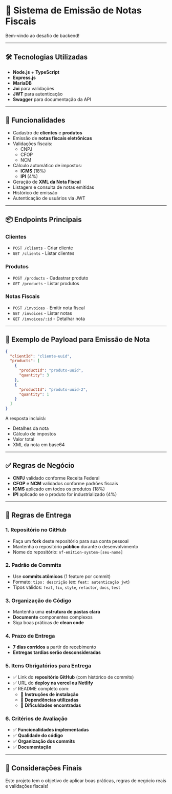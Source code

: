 # 📄 Sistema de Emissão de Notas Fiscais

Bem-vindo ao desafio de backend!  

---

## 🛠️ Tecnologias Utilizadas

- **Node.js** + **TypeScript**
- **Express.js**
- **MariaDB**
- **Joi** para validações
- **JWT** para autenticação
- **Swagger** para documentação da API

---

## 🎯 Funcionalidades

- Cadastro de **clientes** e **produtos**
- Emissão de **notas fiscais eletrônicas**
- Validações fiscais:
  - CNPJ
  - CFOP
  - NCM
- Cálculo automático de impostos:
  - **ICMS** (18%)
  - **IPI** (4%)
- Geração de **XML da Nota Fiscal**
- Listagem e consulta de notas emitidas
- Histórico de emissão
- Autenticação de usuários via JWT

---

## 📦 Endpoints Principais

### Clientes
- `POST /clients` - Criar cliente
- `GET /clients` - Listar clientes

### Produtos
- `POST /products` - Cadastrar produto
- `GET /products` - Listar produtos

### Notas Fiscais
- `POST /invoices` - Emitir nota fiscal
- `GET /invoices` - Listar notas
- `GET /invoices/:id` - Detalhar nota

---

## 📄 Exemplo de Payload para Emissão de Nota

```json
{
  "clientId": "cliente-uuid",
  "products": [
    {
      "productId": "produto-uuid",
      "quantity": 3
    },
    {
      "productId": "produto-uuid-2",
      "quantity": 1
    }
  ]
}
```

A resposta incluirá:
- Detalhes da nota
- Cálculo de impostos
- Valor total
- XML da nota em base64

---

## ✅ Regras de Negócio

- **CNPJ** validado conforme Receita Federal
- **CFOP** e **NCM** validados conforme padrões fiscais
- **ICMS** aplicado em todos os produtos (18%)
- **IPI** aplicado se o produto for industrializado (4%)

---

## 📌 Regras de Entrega

### **1. Repositório no GitHub**
- Faça um **fork** deste repositório para sua conta pessoal
- Mantenha o repositório **público** durante o desenvolvimento
- Nome do repositório: `nf-emition-system-[seu-nome]`

### **2. Padrão de Commits**
- Use **commits atômicos** (1 feature por commit)
- Formato: `tipo: descrição` (ex: `feat: autenticação jwt`)
- Tipos válidos: `feat`, `fix`, `style`, `refactor`, `docs`, `test`

### **3. Organização do Código**
- Mantenha uma **estrutura de pastas clara**
- **Documente** componentes complexos
- Siga boas práticas de **clean code**

### **4. Prazo de Entrega**
- **7 dias corridos** a partir do recebimento
- **Entregas tardias serão desconsideradas**

### **5. Itens Obrigatórios para Entrega**
- ✅ Link do **repositório GitHub** (com histórico de commits)
- ✅ URL do **deploy na vercel ou Netlify**
- ✅ README completo com:
  - 📌 **Instruções de instalação**
  - 📌 **Dependências utilizadas**
  - 📌 **Dificuldades encontradas**

### **6. Critérios de Avaliação**
- ✅ **Funcionalidades implementadas**
- ✅ **Qualidade do código**
- ✅ **Organização dos commits**
- ✅ **Documentação**
  
---

## 🏁 Considerações Finais

Este projeto tem o objetivo de aplicar boas práticas, regras de negócio reais e validações fiscais!
